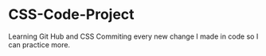 # CSS-Code-Project

Learning Git Hub and CSS
Commiting every new change I made in code so I can practice more.